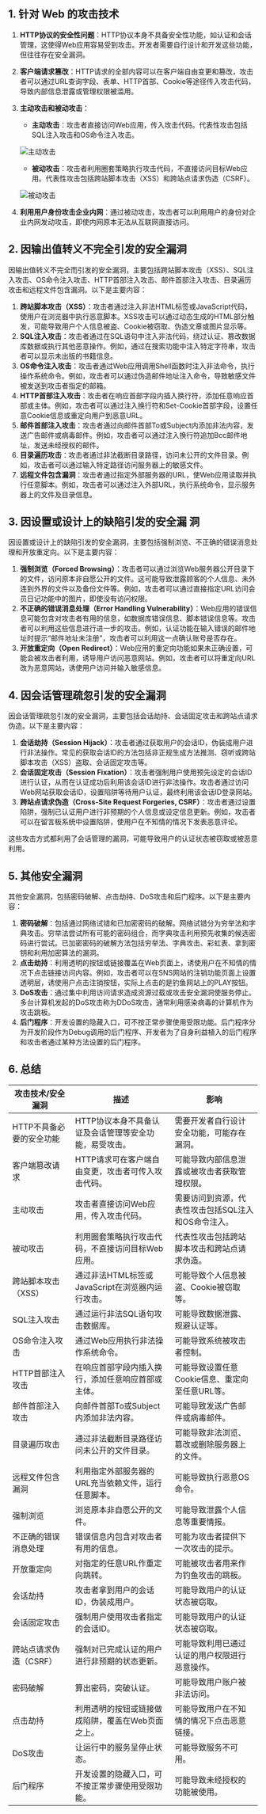 

## 1. 针对 Web 的攻击技术

1. **HTTP协议的安全性问题**：HTTP协议本身不具备安全性功能，如认证和会话管理，这使得Web应用容易受到攻击。开发者需要自行设计和开发这些功能，但往往存在安全漏洞。

2. **客户端请求篡改**：HTTP请求的全部内容可以在客户端自由变更和篡改，攻击者可以通过URL查询字段、表单、HTTP首部、Cookie等途径传入攻击代码，导致内部信息泄露或管理权限被滥用。

3. **主动攻击和被动攻击**：
   - **主动攻击**：攻击者直接访问Web应用，传入攻击代码。代表性攻击包括SQL注入攻击和OS命令注入攻击。

   ![主动攻击](https://raw.githubusercontent.com/chongzicbo/images/main/picgo/image-20250107170709436.png)

   - **被动攻击**：攻击者利用圈套策略执行攻击代码，不直接访问目标Web应用。代表性攻击包括跨站脚本攻击（XSS）和跨站点请求伪造（CSRF）。

   ![被动攻击](https://raw.githubusercontent.com/chongzicbo/images/main/picgo/image-20250107170637395.png)

4. **利用用户身份攻击企业内网**：通过被动攻击，攻击者可以利用用户的身份对企业内网发动攻击，即使内网原本无法从互联网直接访问。

## 2. 因输出值转义不完全引发的安全漏洞

因输出值转义不完全而引发的安全漏洞，主要包括跨站脚本攻击（XSS）、SQL注入攻击、OS命令注入攻击、HTTP首部注入攻击、邮件首部注入攻击、目录遍历攻击和远程文件包含漏洞。以下是主要内容：

1. **跨站脚本攻击（XSS）**：攻击者通过注入非法HTML标签或JavaScript代码，使用户在浏览器中执行恶意脚本。XSS攻击可以通过动态生成的HTML部分触发，可能导致用户个人信息被盗、Cookie被窃取、伪造文章或图片显示等。
2. **SQL注入攻击**：攻击者通过在SQL语句中注入非法代码，绕过认证、篡改数据库数据或执行其他恶意操作。例如，通过在搜索功能中注入特定字符串，攻击者可以显示未出版的书籍信息。
3. **OS命令注入攻击**：攻击者通过Web应用调用Shell函数时注入非法命令，执行操作系统命令。例如，攻击者可以通过伪造邮件地址注入命令，导致敏感文件被发送到攻击者指定的邮箱。
4. **HTTP首部注入攻击**：攻击者在响应首部字段内插入换行符，添加任意响应首部或主体。例如，攻击者可以通过注入换行符和Set-Cookie首部字段，设置任意Cookie信息或重定向用户到恶意URL。
5. **邮件首部注入攻击**：攻击者通过向邮件首部To或Subject内添加非法内容，发送广告邮件或病毒邮件。例如，攻击者可以通过注入换行符追加Bcc邮件地址，发送未经授权的邮件。
6. **目录遍历攻击**：攻击者通过非法截断目录路径，访问未公开的文件目录。例如，攻击者可以通过输入特定路径访问服务器上的敏感文件。
7. **远程文件包含漏洞**：攻击者通过指定外部服务器的URL，使Web应用读取并执行任意脚本。例如，攻击者可以通过注入外部URL，执行系统命令，显示服务器上的文件及目录信息。

## 3. 因设置或设计上的缺陷引发的安全漏 洞

因设置或设计上的缺陷引发的安全漏洞，主要包括强制浏览、不正确的错误消息处理和开放重定向。以下是主要内容：

1. **强制浏览（Forced Browsing）**：攻击者可以通过浏览Web服务器公开目录下的文件，访问原本非自愿公开的文件。这可能导致泄露顾客的个人信息、未外连到外界的文件以及备份文件等。例如，攻击者可以通过直接指定URL访问会员日记功能中的图片，即使没有访问权限。
2. **不正确的错误消息处理（Error Handling Vulnerability）**：Web应用的错误信息可能包含对攻击者有用的信息，如数据库错误信息、脚本错误信息等。攻击者可以利用这些信息进行进一步的攻击。例如，认证功能在输入错误的邮件地址时提示“邮件地址未注册”，攻击者可以利用这一点确认账号是否存在。
3. **开放重定向（Open Redirect）**：Web应用的重定向功能如果未正确设置，可能会被攻击者利用，诱导用户访问恶意网站。例如，攻击者可以将重定向URL改为恶意网站，诱使用户访问并输入敏感信息。

## 4. 因会话管理疏忽引发的安全漏洞

因会话管理疏忽引发的安全漏洞，主要包括会话劫持、会话固定攻击和跨站点请求伪造。以下是主要内容：

1. **会话劫持（Session Hijack）**：攻击者通过获取用户的会话ID，伪装成用户进行非法操作。常见的获取会话ID的方法包括非正规生成方法推测、窃听或跨站脚本攻击（XSS）盗取、会话固定攻击等。
2. **会话固定攻击（Session Fixation）**：攻击者强制用户使用预先设定的会话ID进行认证，从而在认证成功后利用该会话ID进行非法操作。攻击者通过访问Web网站获取会话ID，设置陷阱等待用户认证，最终利用该会话ID登录网站。
3. **跨站点请求伪造（Cross-Site Request Forgeries, CSRF）**：攻击者通过设置陷阱，强制已认证用户进行非预期的个人信息或设定信息更新。例如，攻击者可以在留言板系统中设置陷阱，使用户在不知情的情况下发表恶意评论。

这些攻击方式都利用了会话管理的漏洞，可能导致用户的认证状态被窃取或被恶意利用。

## 5. 其他安全漏洞

其他安全漏洞，包括密码破解、点击劫持、DoS攻击和后门程序。以下是主要内容：

1. **密码破解**：包括通过网络试错和已加密密码的破解。网络试错分为穷举法和字典攻击。穷举法尝试所有可能的密码组合，而字典攻击利用预先收集的候选密码进行尝试。已加密密码的破解方法包括穷举法、字典攻击、彩虹表、拿到密钥和利用加密算法的漏洞。
2. **点击劫持**：利用透明的按钮或链接覆盖在Web页面上，诱使用户在不知情的情况下点击链接访问内容。例如，攻击者可以在SNS网站的注销功能页面上设置透明层，诱使用户点击注销按钮，实际上点击的是钓鱼网站上的PLAY按钮。
3. **DoS攻击**：通过集中利用访问请求造成资源过载或攻击安全漏洞使服务停止。多台计算机发起的DoS攻击称为DDoS攻击，通常利用感染病毒的计算机作为攻击跳板。
4. **后门程序**：开发设置的隐藏入口，可不按正常步骤使用受限功能。后门程序分为开发阶段作为Debug调用的后门程序、开发者为了自身利益植入的后门程序和攻击者通过某种方法设置的后门程序。

## 6. 总结

| 攻击技术/安全漏洞        | 描述                                                   | 影响                                                |
| ------------------------ | ------------------------------------------------------ | --------------------------------------------------- |
| HTTP不具备必要的安全功能 | HTTP协议本身不具备认证及会话管理等安全功能，易受攻击。 | 需要开发者自行设计安全功能，可能存在漏洞。          |
| 客户端篡改请求           | HTTP请求可在客户端自由变更，攻击者可传入攻击代码。     | 可能导致内部信息泄露或被攻击者获取管理权限。        |
| 主动攻击                 | 攻击者直接访问Web应用，传入攻击代码。                  | 需要访问到资源，代表性攻击包括SQL注入和OS命令注入。 |
| 被动攻击                 | 利用圈套策略执行攻击代码，不直接访问目标Web应用。      | 代表性攻击包括跨站脚本攻击和跨站点请求伪造。        |
| 跨站脚本攻击（XSS）      | 通过非法HTML标签或JavaScript在浏览器内运行攻击。       | 可能导致个人信息被盗、Cookie被窃取等。              |
| SQL注入攻击              | 通过运行非法SQL语句攻击数据库。                        | 可能导致数据泄露、规避认证等。                      |
| OS命令注入攻击           | 通过Web应用执行非法操作系统命令。                      | 可能导致系统被攻击者控制。                          |
| HTTP首部注入攻击         | 在响应首部字段内插入换行，添加任意响应首部或主体。     | 可能导致设置任意Cookie信息、重定向至任意URL等。     |
| 邮件首部注入攻击         | 向邮件首部To或Subject内添加非法内容。                  | 可能导致发送广告邮件或病毒邮件。                    |
| 目录遍历攻击             | 通过非法截断目录路径访问未公开的文件目录。             | 可能导致非法浏览、篡改或删除服务器上的文件。        |
| 远程文件包含漏洞         | 利用指定外部服务器的URL充当依赖文件，运行任意脚本。    | 可能导致执行恶意OS命令。                            |
| 强制浏览                 | 浏览原本非自愿公开的文件。                             | 可能导致泄露个人信息等重要情报。                    |
| 不正确的错误消息处理     | 错误信息内包含对攻击者有用的信息。                     | 可能为攻击者提供下一次攻击的提示。                  |
| 开放重定向               | 对指定的任意URL作重定向跳转。                          | 可能被攻击者用来作为钓鱼攻击的跳板。                |
| 会话劫持                 | 攻击者拿到用户的会话ID，伪装成用户。                   | 可能导致用户的认证状态被窃取。                      |
| 会话固定攻击             | 强制用户使用攻击者指定的会话ID。                       | 可能导致用户的认证状态被窃取。                      |
| 跨站点请求伪造（CSRF）   | 强制对已完成认证的用户进行非预期的状态更新。           | 可能导致利用已通过认证的用户权限进行恶意操作。      |
| 密码破解                 | 算出密码，突破认证。                                   | 可能导致用户账户被非法访问。                        |
| 点击劫持                 | 利用透明的按钮或链接做成陷阱，覆盖在Web页面之上。      | 可能导致用户在不知情的情况下点击恶意链接。          |
| DoS攻击                  | 让运行中的服务呈停止状态。                             | 可能导致服务不可用。                                |
| 后门程序                 | 开发设置的隐藏入口，可不按正常步骤使用受限功能。       | 可能导致未经授权的功能被使用。                      |